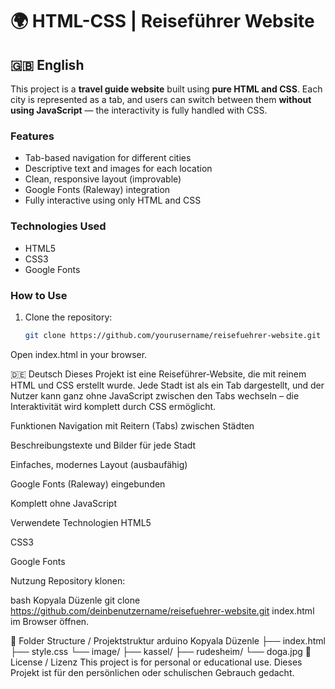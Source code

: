 # 🌍 HTML-CSS | Reiseführer Website

## 🇬🇧 English

This project is a **travel guide website** built using **pure HTML and CSS**. Each city is represented as a tab, and users can switch between them **without using JavaScript** — the interactivity is fully handled with CSS.

### Features
- Tab-based navigation for different cities  
- Descriptive text and images for each location  
- Clean, responsive layout (improvable)  
- Google Fonts (Raleway) integration  
- Fully interactive using only HTML and CSS  

### Technologies Used
- HTML5  
- CSS3  
- Google Fonts  

### How to Use
1. Clone the repository:
   ```bash
   git clone https://github.com/yourusername/reisefuehrer-website.git
Open index.html in your browser.

🇩🇪 Deutsch
Dieses Projekt ist eine Reiseführer-Website, die mit reinem HTML und CSS erstellt wurde. Jede Stadt ist als ein Tab dargestellt, und der Nutzer kann ganz ohne JavaScript zwischen den Tabs wechseln – die Interaktivität wird komplett durch CSS ermöglicht.

Funktionen
Navigation mit Reitern (Tabs) zwischen Städten

Beschreibungstexte und Bilder für jede Stadt

Einfaches, modernes Layout (ausbaufähig)

Google Fonts (Raleway) eingebunden

Komplett ohne JavaScript

Verwendete Technologien
HTML5

CSS3

Google Fonts

Nutzung
Repository klonen:

bash
Kopyala
Düzenle
git clone https://github.com/deinbenutzername/reisefuehrer-website.git
index.html im Browser öffnen.

📁 Folder Structure / Projektstruktur
arduino
Kopyala
Düzenle
├── index.html
├── style.css
└── image/
    ├── kassel/
    ├── rudesheim/
    └── doga.jpg
📄 License / Lizenz
This project is for personal or educational use.
Dieses Projekt ist für den persönlichen oder schulischen Gebrauch gedacht.
